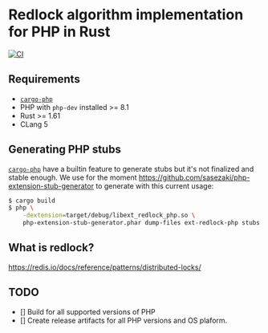 # Redlock algorithm implementation for PHP in Rust

[![CI](https://github.com/ptondereau/ext-redlock-php/actions/workflows/tests.yml/badge.svg)](https://github.com/ptondereau/ext-redlock-php/actions/workflows/tests.yml)

## Requirements

- [`cargo-php`](https://crates.io/crates/cargo-php)
- PHP with `php-dev` installed >= 8.1
- Rust >= 1.61
- CLang 5

## Generating PHP stubs

[`cargo-php`](https://crates.io/crates/cargo-php) have a builtin feature to generate stubs but it's not finalized and stable enough. We use for the moment https://github.com/sasezaki/php-extension-stub-generator to generate with this current usage:

```bash
$ cargo build
$ php \
    -dextension=target/debug/libext_redlock_php.so \
    php-extension-stub-generator.phar dump-files ext-redlock-php stubs
```

## What is redlock?

https://redis.io/docs/reference/patterns/distributed-locks/


## TODO
- [] Build for all supported versions of PHP
- [] Create release artifacts for all PHP versions and OS plaform.
